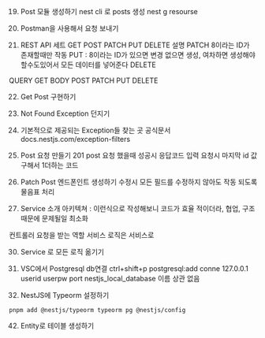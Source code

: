 19. Post 모듈 생성하기
nest cli 로 posts 생성
nest g resourse

20. Postman을 사용해서 요청 보내기

21. REST API 세트
GET POST PATCH PUT DELETE 설명
PATCH 8이라는 ID가 존재할때만 작동
PUT : 8이라는 ID가 있으면 변경 없으면 생성, 여차하면 생성해야할수도있어서 모든 데이터를 넣어준다
DELETE

QUERY GET 
BODY POST PATCH PUT DELETE

22. Get Post 구현하기

24. Not Found Exception 던지기

25. 기본적으로 제공되는 Exception들 찾는 곳
공식문서 docs.nestjs.com/exception-filters

26. Post 요청 만들기
201 post 요청 했을때 성공시 응답코드
입력 요청시 마지막 id 값 구해서 1더하는 코드 

27. Patch Post 엔드폰인트 생성하기
수정시 모든 필드를 수정하지 않아도 작동 되도록 물음표 처리

29. Service 소개
아키텍쳐 : 
이런식으로 작성해보니 코드가 효율 적이더라, 
협업, 구조때문에 문제될일 최소화

컨트롤러 요청을 받는 역할
서비스 로직은 서비스로

30. Service 로 모든 로직 옮기기

40. VSC에서 Postgresql db연결
ctrl+shift+p
postgresql:add conne
127.0.0.1
userid
userpw
port
nestjs_local_database 이름 상관 없음

41. NestJS에 Typeorm 설정하기
```
pnpm add @nestjs/typeorm typeorm pg @nestjs/config
```

42. Entity로 테이블 생성하기
